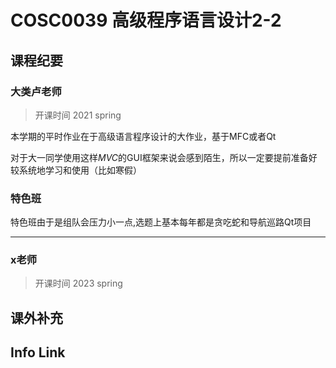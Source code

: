 
# COSC0039 高级程序语言设计2-2

## 课程纪要 
### 大类卢老师
> 开课时间 2021 spring

本学期的平时作业在于高级语言程序设计的大作业，基于MFC或者Qt


对于大一同学使用这样*MVC*的GUI框架来说会感到陌生，所以一定要提前准备好较系统地学习和使用（比如寒假）


### 特色班

特色班由于是组队会压力小一点,选题上基本每年都是贪吃蛇和导航巡路Qt项目



****

### x老师
> 开课时间 2023 spring


## 课外补充


## Info Link
